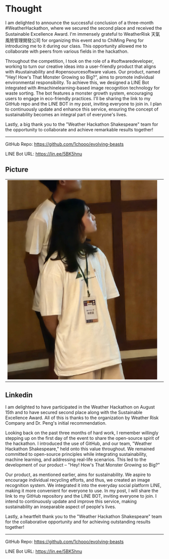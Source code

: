 # Thought 

I am delighted to announce the successful conclusion of a three-month #WeatherHackathon, where we secured the second place and received the Sustainable Excellence Award. I'm immensely grateful to WeatherRisk 天氣風險管理開發公司 for organizing this event and to ChiMing Peng for introducing me to it during our class. This opportunity allowed me to collaborate with peers from various fields in the hackathon.

Throughout the competition, I took on the role of a #softwaredeveloper, working to turn our creative ideas into a user-friendly product that aligns with #sustainability and #opensourcesoftware values. Our product, named "Hey! How's That Monster Growing so Big?", aims to promote individual environmental responsibility. To achieve this, we designed a LINE Bot integrated with #machinelearning-based image recognition technology for waste sorting. The bot features a monster growth system, encouraging users to engage in eco-friendly practices. I'll be sharing the link to my GitHub repo and the LINE BOT in my post, inviting everyone to join in. I plan to continuously update and enhance this service, ensuring the concept of sustainability becomes an integral part of everyone's lives.

Lastly, a big thank you to the "Weather Hackathon Shakespeare" team for the opportunity to collaborate and achieve remarkable results together!

---

GitHub Repo: https://github.com/1chooo/evolving-beasts

LINE Bot URL: https://lin.ee/5BK5hnu

Picture
---

| | |
|-|-|
|![Thought](imgs/thought_01.jpg)| |

Linkedin
---
I am delighted to have participated in the Weather Hackathon on August 15th and to have secured second place along with the Sustainable Excellence Award. All of this is thanks to the organization by Weather Risk Company and Dr. Peng's initial recommendation.

Looking back on the past three months of hard work, I remember willingly stepping up on the first day of the event to share the open-source spirit of the hackathon. I introduced the use of GitHub, and our team, "Weather Hackathon Shakespeare," held onto this value throughout. We remained committed to open-source principles while integrating sustainability, machine learning, and addressing real-life scenarios. This led to the development of our product – "Hey! How's That Monster Growing so Big?"

Our product, as mentioned earlier, aims for sustainability. We aspire to encourage individual recycling efforts, and thus, we created an image recognition system. We integrated it into the everyday social platform LINE, making it more convenient for everyone to use. In my post, I will share the link to my GitHub repository and the LINE BOT, inviting everyone to join. I intend to continuously update and improve this service, making sustainability an inseparable aspect of people's lives.

Lastly, a heartfelt thank you to the "Weather Hackathon Shakespeare" team for the collaborative opportunity and for achieving outstanding results together!

---

GitHub Repo: https://github.com/1chooo/evolving-beasts

LINE Bot URL: https://lin.ee/5BK5hnu